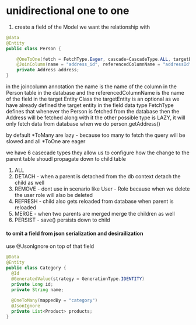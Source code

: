 # unidirectional one to one
1. create a field of the Model we want the relationship with
```java
@data
@Entity
public class Person {

	@OneToOne(fetch = FetchType.Eager, cascade=CascadeType.ALL, targetEntity = Address.class)
	@JoinColumn(name = "address_id", referencedColumnName = "addressId", nullable = true)
	private Address address;
}
```
in the joincolumn annotation 
the name is the name of the column in the Person table in the database and the 
referencedColumnName is the name of the field in the target Entity Class
the targetEntity is an optional as we have already defined the target entity in the field data type
FetchType defines that whenever the Person is fetched from the database then the Address will be fetched along with it
the other possible type is LAZY, it will only fetch data from database when we do person.getAddress()

by default \*ToMany are lazy - because too many to fetch the query will be slowed
and all \*ToOne are eager

we have 6 casecade types they allow us to configure how the change to the parent table shoudl propagate down to child table
1. ALL
2. DETACH - when a parent is detached from the db context detach the child as well
3. REMOVE - dont use in scenario like User - Role because when we delete the user role will also be deleted
4. REFRESH - child also gets reloaded from database when parent is reloaded
5. MERGE - when two parents are merged merge the children as well
6. PERSIST - save() persists down to child
#### to omit a field from json serialization and desirailization
use @JsonIgnore on top of that field
```java
@Data  
@Entity  
public class Category {  
  @Id  
  @GeneratedValue(strategy = GenerationType.IDENTITY)  
  private Long id;  
  private String name;  
  
  @OneToMany(mappedBy = "category")  
  @JsonIgnore  
  private List<Product> products;  
}
```